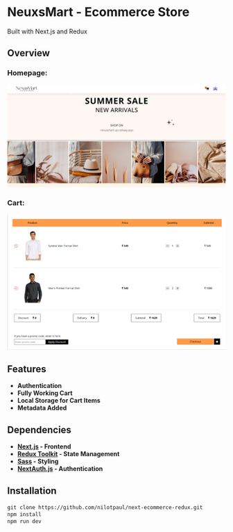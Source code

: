 # NeuxsMart - Ecommerce Store
Built with Next.js and Redux

## Overview
### Homepage:
![](.gitres/home.png)

### Cart:
![](.gitres/cart.png)

## Features
- **Authentication**
- **Fully Working Cart**
- **Local Storage for Cart Items**
- **Metadata Added**

## Dependencies
- **[Next.js](https://nextjs.org/) - Frontend**
- **[Redux Toolkit](https://redux-toolkit.js.org/) - State Management**
- **[Sass](https://sass-lang.com/) - Styling**
- **[NextAuth.js](https://next-auth.js.org/) - Authentication**

## Installation
```
git clone https://github.com/nilotpaul/next-ecommerce-redux.git
npm install
npm run dev
```
